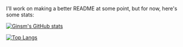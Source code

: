 I'll work on making a better README at some point, but for now, here's some stats:

[![Ginsm's GitHub stats](https://github-readme-stats.vercel.app/api?username=ginsm&theme=tokyonight&hide_border=true&show_icons=true&line_height=26)](https://github.com/anuraghazra/github-readme-stats)

[![Top Langs](https://github-readme-stats.vercel.app/api/top-langs/?username=ginsm&theme=tokyonight&hide_border=true&langs_count=3&card_width=465)](https://github.com/anuraghazra/github-readme-stats)

<!--
**ginsm/ginsm** is a ✨ _special_ ✨ repository because its `README.md` (this file) appears on your GitHub profile.

Here are some ideas to get you started:

- 🔭 I’m currently working on ...
- 🌱 I’m currently learning ...
- 👯 I’m looking to collaborate on ...
- 🤔 I’m looking for help with ...
- 💬 Ask me about ...
- 📫 How to reach me: ...
- 😄 Pronouns: ...
- ⚡ Fun fact: ...
-->

